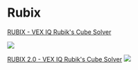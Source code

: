# Rubix

[RUBIX - VEX IQ Rubik's Cube Solver](https://www.youtube.com/watch?v=bGxpXlIaIaA)

![](https://img.youtube.com/vi/bGxpXlIaIaA/0.jpg)

[RUBIX 2.0 - VEX IQ Rubik's Cube Solver](https://www.youtube.com/watch?v=L6gSuM-JHgo)
![](https://img.youtube.com/vi/L6gSuM-JHgo/0.jpg)
